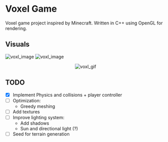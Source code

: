 # Voxel Game

Voxel game project inspired by Minecraft. Written in C++ using OpenGL for rendering.

## Visuals
![voxl_image](https://simono.fr/voxl2.png)
![voxl_image](https://simono.fr/voxl1.png)

<div align="center">
  <img src="https://simono.fr/voxl.gif" alt="voxl_gif">
</div>

## TODO

- [x] Implement Physics and collisions + player controller
- [ ] Optimization: 
	- Greedy meshing
- [ ] Add textures
- [ ] Improve lighting system: 
	- Add shadows
	- Sun and directional light (?)
- [ ] Seed for terrain generation
